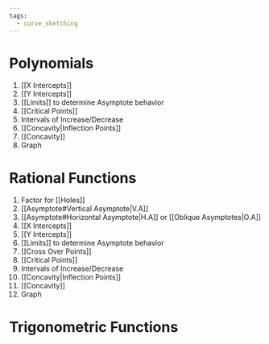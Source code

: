 ```yaml
---
tags:
  - curve_sketching
---
```

# Polynomials
1. [[X Intercepts]]
2. [[Y Intercepts]]
3. [[Limits]] to determine Asymptote behavior
4. [[Critical Points]]
5. Intervals of Increase/Decrease
6. [[Concavity|Inflection Points]]
7. [[Concavity]]
8. Graph


# Rational Functions
1. Factor for [[Holes]]
2. [[Asymptote#Vertical Asymptote|V.A]]
3. [[Asymptote#Horizontal Asymptote|H.A]] or [[Oblique Asymptotes|O.A]]
4. [[X Intercepts]]
5. [[Y Intercepts]]
6. [[Limits]] to determine Asymptote behavior
7. [[Cross Over Points]]
8. [[Critical Points]]
9. Intervals of Increase/Decrease
10. [[Concavity|Inflection Points]]
11. [[Concavity]]
12. Graph


# Trigonometric Functions
